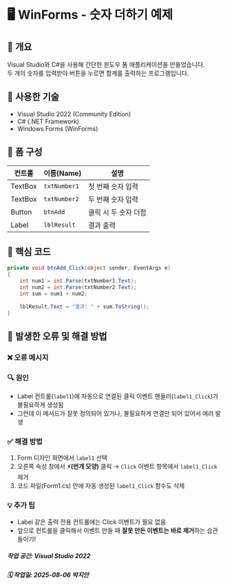 # 🖥️ WinForms - 숫자 더하기 예제

## 📌 개요
Visual Studio와 C#을 사용해 간단한 윈도우 폼 애플리케이션을 만들었습니다.  
두 개의 숫자를 입력받아 버튼을 누르면 합계를 출력하는 프로그램입니다.

## 🧩 사용한 기술
- Visual Studio 2022 (Community Edition)
- C# (.NET Framework)
- Windows Forms (WinForms)

## 🎨 폼 구성

| 컨트롤 | 이름(Name)     | 설명 |
|--------|----------------|------|
| TextBox | `txtNumber1`   | 첫 번째 숫자 입력 |
| TextBox | `txtNumber2`   | 두 번째 숫자 입력 |
| Button  | `btnAdd`       | 클릭 시 두 숫자 더함 |
| Label   | `lblResult`    | 결과 출력 |

## 🧠 핵심 코드
```cs
private void btnAdd_Click(object sender, EventArgs e)  
{  
    int num1 = int.Parse(txtNumber1.Text);  
    int num2 = int.Parse(txtNumber2.Text);  
    int sum = num1 + num2;  
  
    lblResult.Text = "결과: " + sum.ToString();  
}  
```  
## 🐞 발생한 오류 및 해결 방법

### ❌ 오류 메시지

### 🔍 원인
- Label 컨트롤(`label1`)에 자동으로 연결된 클릭 이벤트 핸들러(`label1_Click`)가 불필요하게 생성됨
- 그런데 이 메서드가 잘못 정의되어 있거나, 불필요하게 연결만 되어 있어서 에러 발생

### ✅ 해결 방법
1. Form 디자인 화면에서 `label1` 선택
2. 오른쪽 속성 창에서 **⚡(번개 모양)** 클릭 → `Click` 이벤트 항목에서 `label1_Click` 제거
3. 코드 파일(Form1.cs) 안에 자동 생성된 `label1_Click` 함수도 삭제

### 💡 추가 팁
- Label 같은 출력 전용 컨트롤에는 Click 이벤트가 필요 없음
- 앞으로 컨트롤을 클릭해서 이벤트 만들 때 **잘못 만든 이벤트는 바로 제거**하는 습관 들이기!





##### 작업 공간: Visual Studio 2022
##### 🗓️ 작업일: 2025-08-06 박지안
